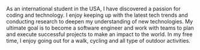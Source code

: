 As an international student in the USA, I have discovered a passion for coding and technology. I enjoy keeping up with the latest tech trends and conducting research to deepen my understanding of new technologies. My ultimate goal is to become a software engineer and work with teams to plan and execute successful projects to make an impact to the world. In my free time, I enjoy going out for a walk, cycling and all type of outdoor activities.
